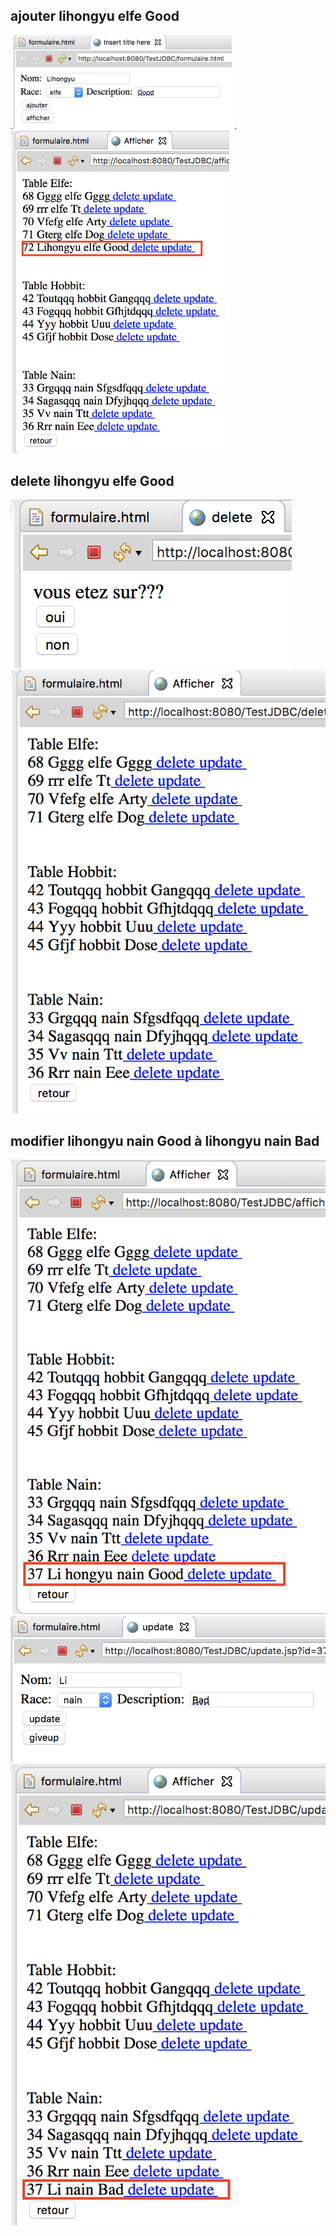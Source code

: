 ## ajouter lihongyu elfe Good
.<img src="https://github.com/HONGYU0802/J2EE-et-Framework/blob/master/1.png" width="350" />
.<img src="https://github.com/HONGYU0802/J2EE-et-Framework/blob/master/2.png" width="350" />
 
## delete lihongyu elfe Good
![img text](https://github.com/HONGYU0802/J2EE-et-Framework/blob/master/3.png)  
![img text](https://github.com/HONGYU0802/J2EE-et-Framework/blob/master/4.png)  
## modifier lihongyu nain Good à lihongyu nain Bad
![img text](https://github.com/HONGYU0802/J2EE-et-Framework/blob/master/5.png)  
![img text](https://github.com/HONGYU0802/J2EE-et-Framework/blob/master/6.png)  
![img text](https://github.com/HONGYU0802/J2EE-et-Framework/blob/master/7.png)  
